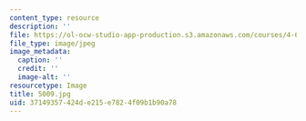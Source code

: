 ```yaml
---
content_type: resource
description: ''
file: https://ol-ocw-studio-app-production.s3.amazonaws.com/courses/4-614-religious-architecture-and-islamic-cultures-fall-2002/37149357424de215e7824f09b1b90a78_5009.jpg
file_type: image/jpeg
image_metadata:
  caption: ''
  credit: ''
  image-alt: ''
resourcetype: Image
title: 5009.jpg
uid: 37149357-424d-e215-e782-4f09b1b90a78
---
```

